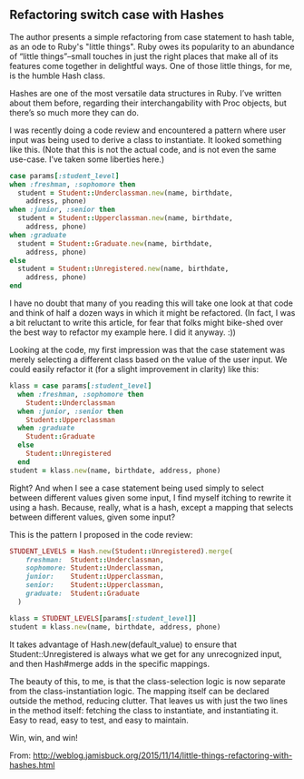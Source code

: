 ## Refactoring switch case with Hashes

The author presents a simple refactoring from case statement to hash table, as an ode to Ruby's "little things".
Ruby owes its popularity to an abundance of “little things”–small touches in just the right places that make all of its features come together in delightful ways. One of those little things, for me, is the humble Hash class.

Hashes are one of the most versatile data structures in Ruby. I’ve written about them before, regarding their interchangability with Proc objects, but there’s so much more they can do.

I was recently doing a code review and encountered a pattern where user input was being used to derive a class to instantiate. It looked something like this. (Note that this is not the actual code, and is not even the same use-case. I’ve taken some liberties here.)

```ruby
case params[:student_level]
when :freshman, :sophomore then
  student = Student::Underclassman.new(name, birthdate,
    address, phone)
when :junior, :senior then
  student = Student::Upperclassman.new(name, birthdate,
    address, phone)
when :graduate
  student = Student::Graduate.new(name, birthdate,
    address, phone)
else
  student = Student::Unregistered.new(name, birthdate,
    address, phone)
end
```

I have no doubt that many of you reading this will take one look at that code and think of half a dozen ways in which it might be refactored. (In fact, I was a bit reluctant to write this article, for fear that folks might bike-shed over the best way to refactor my example here. I did it anyway. :))

Looking at the code, my first impression was that the case statement was merely selecting a different class based on the value of the user input. We could easily refactor it (for a slight improvement in clarity) like this:

```ruby
klass = case params[:student_level]
  when :freshman, :sophomore then
    Student::Underclassman
  when :junior, :senior then
    Student::Upperclassman
  when :graduate
    Student::Graduate
  else
    Student::Unregistered
  end
student = klass.new(name, birthdate, address, phone)
```

Right? And when I see a case statement being used simply to select between different values given some input, I find myself itching to rewrite it using a hash. Because, really, what is a hash, except a mapping that selects between different values, given some input?

This is the pattern I proposed in the code review:

```ruby
STUDENT_LEVELS = Hash.new(Student::Unregistered).merge(
    freshman:  Student::Underclassman,
    sophomore: Student::Underclassman,
    junior:    Student::Upperclassman,
    senior:    Student::Upperclassman,
    graduate:  Student::Graduate
  )

klass = STUDENT_LEVELS[params[:student_level]]
student = klass.new(name, birthdate, address, phone)
```

It takes advantage of Hash.new(default_value) to ensure that Student::Unregistered is always what we get for any unrecognized input, and then Hash#merge adds in the specific mappings.

The beauty of this, to me, is that the class-selection logic is now separate from the class-instantiation logic. The mapping itself can be declared outside the method, reducing clutter. That leaves us with just the two lines in the method itself: fetching the class to instantiate, and instantiating it. Easy to read, easy to test, and easy to maintain.

Win, win, and win!


From: http://weblog.jamisbuck.org/2015/11/14/little-things-refactoring-with-hashes.html
